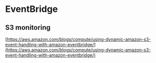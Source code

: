 # EventBridge

## S3 monitoring

[https://aws.amazon.com/blogs/compute/using-dynamic-amazon-s3-event-handling-with-amazon-eventbridge/](https://aws.amazon.com/blogs/compute/using-dynamic-amazon-s3-event-handling-with-amazon-eventbridge/)
